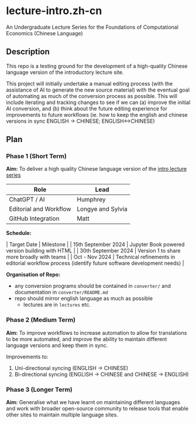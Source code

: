 # lecture-intro.zh-cn

An Undergraduate Lecture Series for the Foundations of Computational Economics (Chinese Language)

## Description

This repo is a testing ground for the development of a high-quality Chinese language version of the
introductory lecture site. 

This project will initially undertake a manual editing process (with the assistance of AI to generate the new source material)
with the eventual goal of automating as much of the conversion process as possible. This will include iterating and tracking 
changes to see if we can (a) improve the initial AI conversion, and (b) think about the future editing experience for improvements
to future workflows (ie. how to keep the english and chinese versions in sync ENGLISH -> CHINESE; ENGLISH<->CHINESE)

## Plan

### Phase 1 (Short Term)

**Aim:** To deliver a high quality Chinese language version of the [intro lecture series](https://intro.quantecon.org/intro.html)

| Role | Lead | 
|------|----------|
| ChatGPT / AI | Humphrey |
| Editorial and Workflow  | Longye and Sylvia |
| GitHub Integration | Matt |

**Schedule:**

| Target Date | Milestone |
| 15th September 2024 | Jupyter Book powered version building with HTML |
| 30th September 2024 | Version 1 to share more broadly with teams |
| Oct - Nov 2024 | Technical refinements in editorial workflow process (identify future software development needs) |

**Organisation of Repo:**

- any conversion programs should be contained in `converter/` and documentation in `converter/README.md`
- repo should mirror english language as much as possible
  - lectures are in `lectures` etc.


### Phase 2 (Medium Term)

**Aim:** To improve workflows to increase automation to allow for translations to be more automated, and improve the ability to maintain different language versions and keep them in sync.

Improvements to:

1. Uni-directional syncing (ENGLISH -> CHINESE)
2. Bi-directional syncing (ENGLISH -> CHINESE and CHINESE -> ENGLISH)


### Phase 3 (Longer Term)

**Aim:** Generalise what we have learnt on maintaining different languages and work with broader open-source community to release tools that enable other sites to maintain multiple language sites. 
